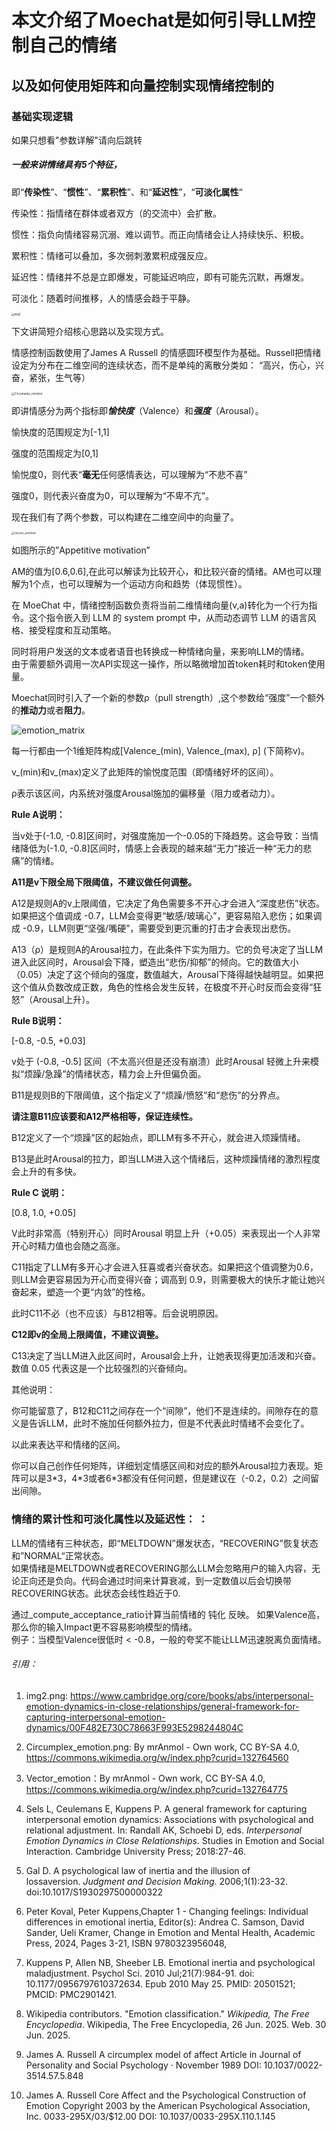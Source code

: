 # 本文介绍了Moechat是如何引导LLM控制自己的情绪

## 以及如何使用矩阵和向量控制实现情绪控制的

### 基础实现逻辑

如果只想看"参数详解"请向后跳转

##### 一般来讲情绪具有5个特征，

即“**传染性**”、“**惯性**”、“**累积性**”、和“**延迟性**”，“**可淡化属性**“

传染性：指情绪在群体或者双方（的交流中）会扩散。

惯性：指负向情绪容易沉溺、难以调节。而正向情绪会让人持续快乐、积极。

累积性：情绪可以叠加，多次弱刺激累积成强反应。

延迟性：情绪并不总是立即爆发，可能延迟响应，即有可能先沉默，再爆发。

可淡化：随着时间推移，人的情感会趋于平静。

<div style="text-align: left;"><img src="screen/img2.png" alt="img2" style="zoom: 30%;" /></div>

下文讲简短介绍核心思路以及实现方式。

情感控制函数使用了James A Russell 的情感圆环模型作为基础。Russell把情绪设定为分布在二维空间的连续状态，而不是单纯的离散分类如： “高兴，伤心，兴奋，紧张，生气等）

<div style="text-align: left;"><img src="screen/Circumplex_emotion.png" alt="Circumplex_emotion" style="zoom: 33%;" /></div>

即讲情感分为两个指标即***愉快度***（Valence）和***强度***（Arousal）。

愉快度的范围规定为\[-1,1\]

强度的范围规定为\[0,1\]

愉悦度0，则代表“**毫无**任何感情表达，可以理解为“不悲不喜”

强度0，则代表兴奋度为0，可以理解为“不卑不亢”。

现在我们有了两个参数，可以构建在二维空间中的向量了。

<div style="text-align: left;"><img src="screen/Vector_emotion.png" alt="Vector_emotion" style="zoom:33%;" /></div>



如图所示的”Appetitive motivation”

AM的值为\[0.6,0.6\],在此可以解读为比较开心，和比较兴奋的情绪。AM也可以理解为1个点，也可以理解为一个运动方向和趋势（体现惯性）。

在 MoeChat 中，情绪控制函数负责将当前二维情绪向量(v,a)转化为一个行为指令。这个指令嵌入到 LLM 的 system prompt 中，从而动态调节 LLM 的语言风格、接受程度和互动策略。

同时将用户发送的文本或者语音也转换成一种情绪向量，来影响LLM的情绪。  
由于需要额外调用一次API实现这一操作，所以略微增加首token耗时和token使用量。

Moechat同时引入了一个新的参数ρ（pull strength）,这个参数给“强度”一个额外的**推动力**或者**阻力**。

<div style="text-align: left;"><img src="screen/emotion_matrix.png" alt="emotion_matrix"  /></div>



每一行都由一个1维矩阵构成\[Valence_(min), Valence_(max), ρ\] (下简称v)。

v_(min)和v_(max)定义了此矩阵的愉悦度范围（即情绪好坏的区间）。

ρ表示该区间，内系统对强度Arousal施加的偏移量（阻力或者动力）。

**Rule A说明：**

当v处于(-1.0, -0.8\]区间时，对强度施加一个-0.05的下降趋势。这会导致：当情绪降低为(-1.0, -0.8\]区间时，情感上会表现的越来越“无力”接近一种“无力的悲痛”的情绪。

**A11是v下限全局下限阈值，不建议做任何调整。**

A12是规则A的v上限阈值，它决定了角色需要多不开心才会进入“深度悲伤”状态。如果把这个值调成 -0.7，LLM会变得更“敏感/玻璃心”，更容易陷入悲伤；如果调成 -0.9，LLM则更“坚强/嘴硬”，需要受到更沉重的打击才会表现出悲伤。

A13（ρ）是规则A的Arousal拉力，在此条件下实为阻力。它的负号决定了当LLM进入此区间时，Arousal会下降，塑造出“悲伤/抑郁”的倾向。它的数值大小（0.05）决定了这个倾向的强度，数值越大，Arousal下降得越快越明显。如果把这个值从负数改成正数，角色的性格会发生反转，在极度不开心时反而会变得“狂怒”（Arousal上升）。

**Rule B说明：**

\[-0.8, -0.5, +0.03\]

v处于 (-0.8, -0.5\] 区间（不太高兴但是还没有崩溃）此时Arousal 轻微上升来模拟“烦躁/急躁”的情绪状态，精力会上升但偏负面。

B11是规则B的下限阈值，这个指定义了“烦躁/愤怒”和“悲伤”的分界点。

**请注意B11应该要和A12严格相等，保证连续性。**

B12定义了一个“烦躁”区的起始点，即LLM有多不开心，就会进入烦躁情绪。

B13是此时Arousal的拉力，即当LLM进入这个情绪后，这种烦躁情绪的激烈程度会上升的有多快。

**Rule C 说明：**

\[0.8, 1.0, +0.05\]

V此时非常高（特别开心）同时Arousal 明显上升（+0.05）来表现出一个人非常开心时精力值也会随之高涨。

C11指定了LLM有多开心才会进入狂喜或者兴奋状态。如果把这个值调整为0.6，则LLM会更容易因为开心而变得兴奋；调高到 0.9，则需要极大的快乐才能让她兴奋起来，塑造一个更“内敛”的性格。

此时C11不必（也不应该）与B12相等。后会说明原因。

**C12即v的全局上限阈值，不建议调整。**

C13决定了当LLM进入此区间时，Arousal会上升，让她表现得更加活泼和兴奋。数值 0.05 代表这是一个比较强烈的兴奋倾向。

其他说明：

你可能留意了，B12和C11之间存在一个“间隙”，他们不是连续的。间隙存在的意义是告诉LLM，此时不施加任何额外拉力，但是不代表此时情绪不会变化了。

以此来表达平和情绪的区间。

你可以自己创作任何矩阵，详细划定情感区间和对应的额外Arousal拉力表现。矩阵可以是3\*3，4\*3或者6\*3都没有任何问题，但是建议在（-0.2，0.2）之间留出间隙。

### 情绪的累计性和可淡化属性以及延迟性：  ：  

LLM的情绪有三种状态，即“MELTDOWN”爆发状态，“RECOVERING”恢复状态和”NORMAL“正常状态。  
如果情绪是MELTDOWN或者RECOVERING那么LLM会忽略用户的输入内容，无论正向还是负向。代码会通过时间来计算衰减，到一定数值以后会切换带RECOVERING状态。此状态会线性趋近于0.

通过_compute_acceptance_ratio计算当前情绪的 钝化 反映。 如果Valence高，那么你的输入Impact更不容易影响模型的情绪。  
例子：当模型Valence很低时 \< -0.8，一般的夸奖不能让LLM迅速脱离负面情绪。



###### 引用：

1. img2.png: https://www.cambridge.org/core/books/abs/interpersonal-emotion-dynamics-in-close-relationships/general-framework-for-capturing-interpersonal-emotion-dynamics/00F482E730C78663F993E5298244804C
2. Circumplex_emotion.png: By mrAnmol - Own work, CC BY-SA 4.0, https://commons.wikimedia.org/w/index.php?curid=132764560
3. Vector_emotion：By mrAnmol - Own work, CC BY-SA 4.0, https://commons.wikimedia.org/w/index.php?curid=132764775

4. Sels L, Ceulemans E, Kuppens P. A general framework for capturing interpersonal emotion dynamics: Associations with psychological and relational adjustment. In: Randall AK, Schoebi D, eds. *Interpersonal Emotion Dynamics in Close Relationships*. Studies in Emotion and Social Interaction. Cambridge University Press; 2018:27-46.

5. Gal D. A psychological law of inertia and the illusion of lossaversion. *Judgment and Decision Making*. 2006;1(1):23-32. doi:10.1017/S1930297500000322

6. Peter Koval, Peter Kuppens,Chapter 1 - Changing feelings: Individual differences in emotional inertia, Editor(s): Andrea C. Samson, David Sander, Ueli Kramer, Change in Emotion and Mental Health, Academic Press, 2024, Pages 3-21, ISBN 9780323956048,

7. Kuppens P, Allen NB, Sheeber LB. Emotional inertia and psychological maladjustment. Psychol Sci. 2010 Jul;21(7):984-91. doi: 10.1177/0956797610372634. Epub 2010 May 25. PMID: 20501521; PMCID: PMC2901421.

8. Wikipedia contributors. "Emotion classification." *Wikipedia, The Free Encyclopedia*. Wikipedia, The Free Encyclopedia, 26 Jun. 2025. Web. 30 Jun. 2025.

9. James A. Russell A circumplex model of affect Article in Journal of Personality and Social Psychology · November 1989 DOI: 10.1037/0022-3514.57.5.848

10. James A. Russell Core Affect and the Psychological Construction of Emotion Copyright 2003 by the American Psychological Association, Inc. 0033-295X/03/\$12.00 DOI: 10.1037/0033-295X.110.1.145
